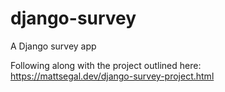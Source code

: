 # django-survey
A Django survey app

Following along with the project outlined here: https://mattsegal.dev/django-survey-project.html